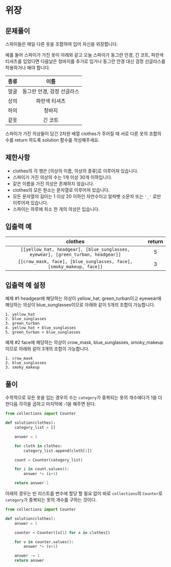 # 위장

## 문제풀이
스파이들은 매일 다른 옷을 조합하여 입어 자신을 위장합니다.

예를 들어 스파이가 가진 옷이 아래와 같고 오늘 스파이가 동그란 안경, 긴 코트, 파란색 티셔츠를 입었다면 다음날은 청바지를 추가로 입거나 동그란 안경 대신 검정 선글라스를 착용하거나 해야 합니다.

|종류|이름|
|:--:|:--:|
|얼굴	|동그란 안경, 검정 선글라스|
|상의	|파란색 티셔츠|
|하의	|청바지|
|겉옷	|긴 코트|

스파이가 가진 의상들이 담긴 2차원 배열 clothes가 주어질 때 서로 다른 옷의 조합의 수를 return 하도록 solution 함수를 작성해주세요.

## 제한사항

- clothes의 각 행은 [의상의 이름, 의상의 종류]로 이루어져 있습니다.
- 스파이가 가진 의상의 수는 1개 이상 30개 이하입니다.
- 같은 이름을 가진 의상은 존재하지 않습니다.
- clothes의 모든 원소는 문자열로 이루어져 있습니다.
- 모든 문자열의 길이는 1 이상 20 이하인 자연수이고 알파벳 소문자 또는 `'_'` 로만 이루어져 있습니다.
- 스파이는 하루에 최소 한 개의 의상은 입습니다.

## 입출력 예

|clothes|	return|
|:------:|:-----:|
|`[[yellow_hat, headgear], [blue_sunglasses, eyewear], [green_turban, headgear]]`|5|
|`[[crow_mask, face], [blue_sunglasses, face], [smoky_makeup, face]]`|	3|

## 입출력 예 설정

예제 #1
headgear에 해당하는 의상이 yellow_hat, green_turban이고 eyewear에 해당하는 의상이 blue_sunglasses이므로 아래와 같이 5개의 조합이 가능합니다.

```
1. yellow_hat
2. blue_sunglasses
3. green_turban
4. yellow_hat + blue_sunglasses
5. green_turban + blue_sunglasses
```

예제 #2
face에 해당하는 의상이 crow_mask, blue_sunglasses, smoky_makeup이므로 아래와 같이 3개의 조합이 가능합니다.

```
1. crow_mask
2. blue_sunglasses
3. smoky_makeup
```

## 풀이
수학적으로 모든 옷을 입는 경우의 수는 `category`가 중복되는 옷의 개수에다가 1을 더한다음 각각을 곱하고 마지막에 -1을 해주면 된다.

```python
from collections import Counter

def solution(clothes):
    category_list = []

    answer = 1

    for cloth in clothes:
        category_list.append(cloth[1])

    count = Counter(category_list)

    for i in count.values():
        answer *= (i+1)

    return answer-1
```

아래의 경우는 빈 리스트를 변수에 할당 할 필요 없이 바로 `collections`의 `Counter`로 `category`가 중복되는 옷의 개수를 구하는 것이다.

```python
from collections import Counter

def solution(clothes):
    answer = 1

    counter = Counter([x[1] for x in clothes])

    for v in counter.values():
        answer *= (v+1)

    answer -= 1
    return answer
```
